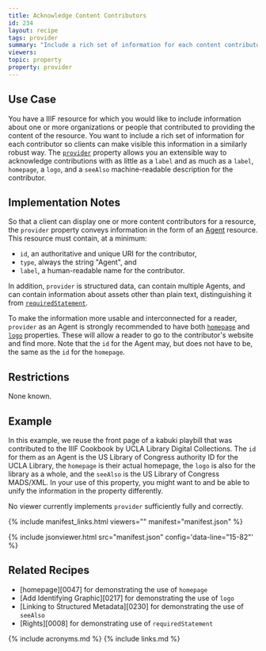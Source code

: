 ```yaml
---
title: Acknowledge Content Contributors
id: 234
layout: recipe
tags: provider
summary: "Include a rich set of information for each content contributor so clients can make this information visible."
viewers:
topic: property
property: provider
---
```


## Use Case

You have a IIIF resource for which you would like to include information about one or more organizations or people that contributed to providing the content of the resource. You want to include a rich set of information for each contributor so clients can make visible this information in a similarly robust way. The [`provider`](https://iiif.io/api/presentation/3.0/#provider) property allows you an extensible way to acknowledge contributions with as little as a `label` and as much as a `label`, `homepage`, a `logo`, and a `seeAlso` machine-readable description for the contributor.

## Implementation Notes

So that a client can display one or more content contributors for a resource, the `provider` property conveys information in the form of an [Agent](http://purl.org/dc/terms/Agent) resource. This resource must contain, at a minimum:
+ `id`, an authoritative and unique URI for the contributor,
+ `type`, always the string "Agent", and
+ `label`, a human-readable name for the contributor.

In addition, `provider` is structured data, can contain multiple Agents, and can contain information about assets other than plain text, distinguishing it from [`requiredStatement`](https://iiif.io/api/presentation/3.0/#requiredstatement).

To make the information more usable and interconnected for a reader, `provider` as an Agent is strongly recommended to have both [`homepage`](https://iiif.io/api/presentation/3.0/#homepage) and [`logo`](https://iiif.io/api/presentation/3.0/#logo) properties. These will allow a reader to go to the contributor's website and find more. Note that the `id` for the Agent may, but does not have to be, the same as the `id` for the `homepage`.

## Restrictions

None known.

## Example

In this example, we reuse the front page of a kabuki playbill that was contributed to the IIIF Cookbook by UCLA Library Digital Collections. The `id` for them as an Agent is the US Library of Congress authority ID for the UCLA Library, the `homepage` is their actual homepage, the `logo` is also for the library as a whole, and the `seeAlso` is the US Library of Congress MADS/XML. In your use of this property, you might want to and be able to unify the information in the property differently.

No viewer currently implements `provider` sufficiently fully and correctly.

{% include manifest_links.html viewers="" manifest="manifest.json" %}

{% include jsonviewer.html src="manifest.json" config='data-line="15-82"' %}

## Related Recipes

* [homepage][0047] for demonstrating the use of `homepage`
* [Add Identifying Graphic][0217] for demonstrating the use of `logo`
* [Linking to Structured Metadata][0230] for demonstrating the use of `seeAlso`
* [Rights][0008] for demonstrating use of `requiredStatement`

{% include acronyms.md %}
{% include links.md %}

